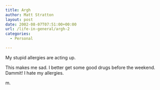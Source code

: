 ```yaml
---
title: Argh
author: Matt Stratton
layout: post
date: 2002-08-07T07:51:00+00:00
url: /life-in-general/argh-2
categories:
  - Personal

---
```

My stupid allergies are acting up.

This makes me sad. I better get some good drugs before the weekend. Dammit! I hate my allergies.

m.